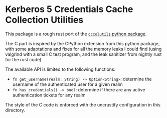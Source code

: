 # Kerberos 5 Credentials Cache Collection Utilities

This package is a rough rust port of the
[`cccolutils` python package][cccolutils.py].

[cccolutils.py]: https://pagure.io/cccolutils

The C part is inspired by the CPython extension from this python package, with
some adaptations and fixes for all the memory leaks I could find (using valgrind
with a small C test program, and the leak sanitizer from nightly rust for the
rust code).

The available API is limited to the following functions:

- `fn get_username(realm: String) -> Option<String>`: determine the username
  of the authenticated user for a given realm
- `fn has_credentials() -> bool`: determine if there are any active
  authentication tickets for any realm

The style of the C code is enforced with the uncrustify configuration in this
directory.

